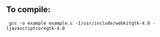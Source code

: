 
## To compile:
```
 gcc -o example example.c -I/usr/include/webkitgtk-4.0 -ljavascriptcoregtk-4.0
```
